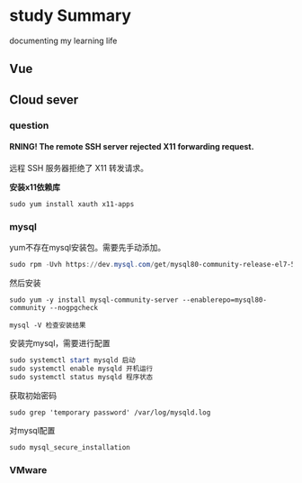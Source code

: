 # study Summary

documenting my learning life

## Vue

## Cloud sever

### question
#### RNING! The remote SSH server rejected X11 forwarding request.

远程 SSH 服务器拒绝了 X11 转发请求。

**安装x11依赖库**

```
sudo yum install xauth x11-apps
```

### mysql

yum不存在mysql安装包。需要先手动添加。

```powershell
sudo rpm -Uvh https://dev.mysql.com/get/mysql80-community-release-el7-5.noarch.rpm
```

然后安装

```shell
sudo yum -y install mysql-community-server --enablerepo=mysql80-community --nogpgcheck
```

```shell
mysql -V 检查安装结果
```

安装完mysql，需要进行配置

```powershell
sudo systemctl start mysqld 启动
sudo systemctl enable mysqld 开机运行
sudo systemctl status mysqld 程序状态
```

获取初始密码

```shell
sudo grep 'temporary password' /var/log/mysqld.log
```

对mysql配置

```powershell
sudo mysql_secure_installation
```

### VMware



